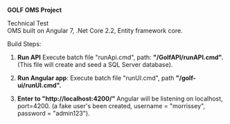 <b>GOLF OMS Project
</b>

Technical Test 
<br> OMS built on Angular 7, .Net Core 2.2, Entity framework core.

Build Steps:
1) <b>Run API</b> Execute batch file "runApi.cmd", path: <b>"/GolfAPI/runAPI.cmd".</b> (This file will create and seed a SQL Server database).


2) <b> Run Angular app</b>: Execute batch file "runUI.cmd", path <b>"/golf-ui/runUI.cmd".</b>

3) <b>Enter to "http://localhost:4200/" </b> Angular will be listening on localhost, port=4200.
 (a fake user's been created, username = "morrissey", password = "admin123").
 
 

